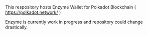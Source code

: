 This respository hosts Enzyme Wallet for Polkadot Blockchain ( https://polkadot.network/ )

Enzyme is currently work in progress and repository could change drastically.


